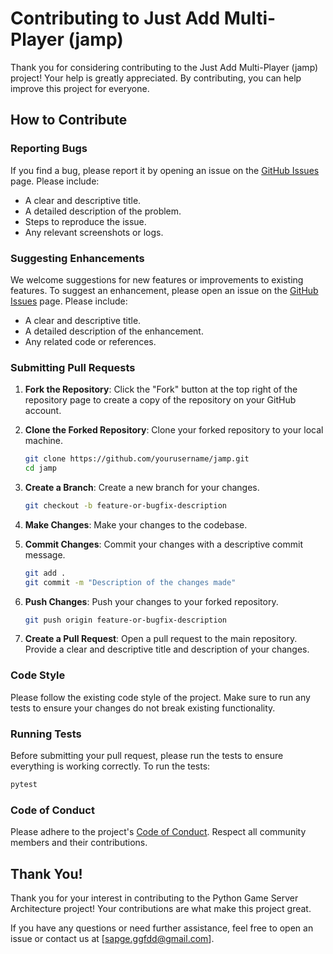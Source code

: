 # Contributing to Just Add Multi-Player (jamp)

Thank you for considering contributing to the Just Add Multi-Player (jamp) project! Your help is greatly appreciated. By contributing, you can help improve this project for everyone.

## How to Contribute

### Reporting Bugs

If you find a bug, please report it by opening an issue on the [GitHub Issues](https://github.com/sapgeggfd/jamp/issues) page. Please include:

- A clear and descriptive title.
- A detailed description of the problem.
- Steps to reproduce the issue.
- Any relevant screenshots or logs.

### Suggesting Enhancements

We welcome suggestions for new features or improvements to existing features. To suggest an enhancement, please open an issue on the [GitHub Issues](https://github.com/sapgeggfd/jamp/issues) page. Please include:

- A clear and descriptive title.
- A detailed description of the enhancement.
- Any related code or references.

### Submitting Pull Requests

1. **Fork the Repository**: Click the "Fork" button at the top right of the repository page to create a copy of the repository on your GitHub account.

2. **Clone the Forked Repository**: Clone your forked repository to your local machine.
    ```sh
    git clone https://github.com/yourusername/jamp.git
    cd jamp
    ```

3. **Create a Branch**: Create a new branch for your changes.
    ```sh
    git checkout -b feature-or-bugfix-description
    ```

4. **Make Changes**: Make your changes to the codebase.

5. **Commit Changes**: Commit your changes with a descriptive commit message.
    ```sh
    git add .
    git commit -m "Description of the changes made"
    ```

6. **Push Changes**: Push your changes to your forked repository.
    ```sh
    git push origin feature-or-bugfix-description
    ```

7. **Create a Pull Request**: Open a pull request to the main repository. Provide a clear and descriptive title and description of your changes.

### Code Style

Please follow the existing code style of the project. Make sure to run any tests to ensure your changes do not break existing functionality.

### Running Tests

Before submitting your pull request, please run the tests to ensure everything is working correctly. To run the tests:
```sh
pytest
```
### Code of Conduct
Please adhere to the project's [Code of Conduct](Code_of_Conduct.md). Respect all community members and their contributions.

## Thank You!
Thank you for your interest in contributing to the Python Game Server Architecture project! Your contributions are what make this project great.

If you have any questions or need further assistance, feel free to open an issue or contact us at [sapge.ggfdd@gmail.com].